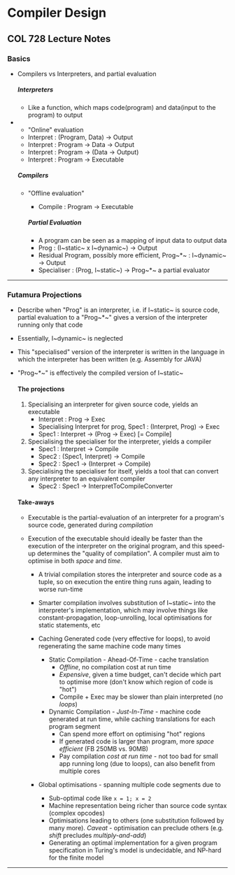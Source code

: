 # Compiler Design
## COL 728 Lecture Notes
### Basics

* Compilers vs Interpreters, and partial evaluation

  ##### Interpreters

  * Like a function, which maps code(program) and data(input to the program) to output


* * "Online" evaluation
  * Interpret : (Program, Data) → Output
  * Interpret : Program → Data → Output
  * Interpret : Program → (Data → Output)
  * Interpret : Program → Executable

  ##### Compilers

  * "Offline evaluation"

    * Compile : Program → Executable

    ##### Partial Evaluation

    * A program can be seen as a mapping of input data to output data
    * Prog : (I~static~ x I~dynamic~) → Output
    * Residual Program, possibly more efficient, Prog~*~ :  I~dynamic~ → Output
    * Specialiser : (Prog, I~static~) → Prog~*~ a partial evaluator

***



### Futamura Projections

* Describe when "Prog" is an interpreter, i.e. if I~static~ is source code, partial evaluation to a "Prog~*~" gives a version of the interpreter running only that code

* Essentially, I~dynamic~ is neglected

* This "specialised" version of the interpreter is written in the language in which the interpreter has been written (e.g. Assembly for JAVA)

* "Prog~*~" is effectively the compiled version of I~static~

  #### The projections

  1. Specialising an interpreter for given source code, yields an executable
     * Interpret : Prog → Exec
     * Specialising Interpret for prog, Spec1 : (Interpret, Prog) → Exec
     * Spec1 : Interpret → (Prog → Exec) [= Compile]
  2. Specialising the specialiser for the interpreter, yields a compiler
     * Spec1 : Interpret → Compile
     * Spec2 : (Spec1, Interpret) → Compile
     * Spec2 : Spec1 → (Interpret → Compile)
  3. Specialising the specialiser for itself, yields a tool that can convert any interpreter to an equivalent compiler
     * Spec2 : Spec1 → InterpretToCompileConverter

  #### Take-aways

  * Executable is the partial-evaluation of an interpreter for a program's source code, generated during *compilation*

  * Execution of the executable should ideally be faster than the execution of the interpreter on the original program, and this speed-up determines the "quality of compilation". A compiler must aim to optimise in both *space* and *time*.

    * A trivial compilation stores the interpreter and source code as a tuple, so on execution the entire thing runs again, leading to worse run-time
    * Smarter compilation involves substitution of I~static~ into the interpreter's implementation, which may involve things like constant-propagation, loop-unrolling, local optimisations for static statements, etc
    * Caching Generated code (very effective for loops), to avoid regenerating the same machine code many times

       * Static Compilation - Ahead-Of-Time - cache translation
          * *Offline*, no compilation cost at run time
           * *Expensive*, given a time budget, can't decide which part to optimise more (don't know which region of code is "hot")
           * Compile + Exec may be slower than plain interpreted (*no loops*)
        * Dynamic Compilation - *Just-In-Time* - machine code generated at run time, while caching translations for each program segment
           * Can spend more effort on optimising "hot" regions
            * If generated code is larger than program, more *space efficient* (FB 250MB vs. 90MB)
            * Pay compilation *cost at run time* - not too bad for small app running long (due to loops), can also benefit from multiple cores
     * Global optimisations - spanning multiple code segments due to

        * Sub-optimal code like `x = 1; x = 2`
        * Machine representation being richer than source code syntax (complex opcodes)
        * Optimisations leading to others (one substitution followed by many more). *Caveat* - optimisation can preclude others (e.g. *shift* precludes *multiply-and-add*)
        * Generating an optimal implementation for a given program specification in Turing's model is undecidable, and NP-hard for the finite model

***
